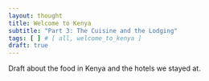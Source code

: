 ```yaml
---
layout: thought
title: Welcome to Kenya
subtitle: "Part 3: The Cuisine and the Lodging"
tags: [ ] # [ all, welcome_to_kenya ]
draft: true
---
```


Draft about the food in Kenya and the hotels we stayed at.
